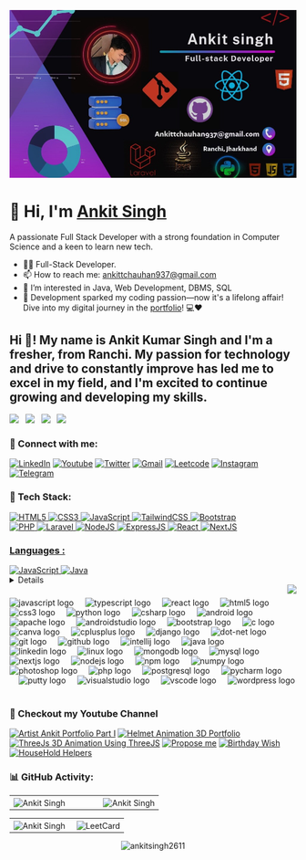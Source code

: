 ![logo](https://github.com/Ankitsingh2611/Ankitsingh2611/blob/main/image_6483441.JPG)

<h1 align="left">👋 Hi, I'm <a href="https://ankitkrsinghportfolio.netlify.app/" target="_blank"> Ankit Singh </a></h1>
<p align="left">A passionate Full Stack Developer with a strong foundation in Computer Science and a keen to learn new tech.</p>

- 👨‍💻 Full-Stack Developer.
- 📫 How to reach me: [ankittchauhan937@gmail.com](ankittchauhan937@gmail.com)
- 👀 I’m interested in Java, Web Development, DBMS, SQL
- 🚀 Development sparked my coding passion—now it's a lifelong affair! Dive into my digital journey in the [portfolio](https://ankitkrsinghportfolio.netlify.app/)! 💻❤️

<h2 align="left">Hi 👋! My name is Ankit Kumar Singh and I'm a fresher, from Ranchi. My passion for technology and drive to constantly improve has led me to excel in my field, and I'm excited to continue growing and developing my skills.</h2>

<img src="https://assets.leetcode.com/static_assets/marketing/2024-50.gif" width="60px"></img>&nbsp;&nbsp;
<img src="https://learn.microsoft.com/en-us/training/achievements/get-started-java-azure.svg" width="55px"></img>&nbsp;&nbsp;
<img src="https://images.credly.com/size/50x50/images/5bdd6a39-3e03-4444-9510-ecff80c9ce79/image.png" width="55px"></img>&nbsp;&nbsp;
<img src="https://images.credly.com/size/50x50/images/68c0b94d-f6ac-40b1-a0e0-921439eb092e/image.png" width="55px"></img>




<h3 align="left">📲 Connect with me:</h3>
<div align="left">
  <a href="https://www.linkedin.com/in/ankit-singh-441459231?utm_source=share&utm_campaign=share_via&utm_content=profile&utm_medium=ios_app"><img alt="LinkedIn" src="https://img.shields.io/badge/linkedin-%230077B5.svg?style=for-the-badge&logo=linkedin&logoColor=white"/></a>
     <a href="https://www.youtube.com/@dennycarlos5786/"><img alt="Youtube" src="https://img.shields.io/badge/youtube-D14836?style=for-the-badge&logo=youtube&logoColor=white"/></a>
   <a href="https://x.com/theankitsingh26"><img alt="Twitter" src="https://img.shields.io/badge/twitter-2CA5E0?style=for-the-badge&logo=twitter&logoColor=white" /></a>
  <a href="mailto:ankittchauhan937@gmail.com"><img alt="Gmail" src="https://img.shields.io/badge/Gmail-D14836?style=for-the-badge&logo=gmail&logoColor=white"/></a>
  <a href="https://leetcode.com/u/ankitsingh2611/"><img alt="Leetcode" src="https://img.shields.io/badge/Leetcode-%23ED8B00?style=for-the-badge&logo=leetcode&logoColor=white"/></a>
   <a href="https://www.instagram.com/ankitsingh.26?igsh=MWZucXNmMGtuNGppcQ%3D%3D&utm_source=qr"><img alt="Instagram" src="https://img.shields.io/badge/Instagram-E4405F?style=for-the-badge&logo=instagram&logoColor=white"/></a>
  <a href="https://t.me/+yTO2tA6PtRAxNTU9"><img alt="Telegram" src="https://img.shields.io/badge/Telegram-2CA5E0?style=for-the-badge&logo=telegram&logoColor=white" /></a>
 
</div>

<h3 align="left">🚀 Tech Stack:</h3>
<div align="left">
<a href="https://github.com/search?q=user%3AAnkitsingh2611+language%3Ahtml"><img alt="HTML5" src="https://img.shields.io/badge/html5-%23E34F26.svg?style=for-the-badge&logo=html5&logoColor=white"/>
<a href="https://github.com/search?q=user%3AAnkitsingh2611+language%3Acss"><img alt="CSS3" src="https://img.shields.io/badge/css3-%231572B6.svg?style=for-the-badge&logo=css3&logoColor=white"/> 
<a href="https://github.com/search?q=user%3AAnkitsingh2611+language%3Ajavascript"><img alt="JavaScript" src="https://img.shields.io/badge/javascript-%23323330.svg?style=for-the-badge&logo=javascript&logoColor=%23F7DF1E"/> 
<!-- <img alt="jQuery" src="https://img.shields.io/badge/jquery-%230769AD.svg?style=for-the-badge&logo=jquery&logoColor=white"/>  -->
<a href="https://github.com/search?q=user%3AAnkitsingh2611+language%3Atailwind"><img alt="TailwindCSS" src="https://img.shields.io/badge/Tailwind_CSS-38B2AC?style=for-the-badge&logo=tailwind-css&logoColor=white"/>
<a href="https://github.com/search?q=user%3AAnkitsingh2611+language%3Abootstrap"><img alt="Bootstrap" src="https://img.shields.io/badge/bootstrap-%23563D7C.svg?style=for-the-badge&logo=bootstrap&logoColor=white"/>

<br>
<a href="https://github.com/search?q=user%3AAnkitsingh2611+language%3Aphp"><img alt="PHP" src="https://img.shields.io/badge/php-%23777BB4.svg?style=for-the-badge&logo=php&logoColor=white"/>
  <a href="https://github.com/search?q=user%3AAnkitsingh2611+language%3Alaravel"><img alt="Laravel" src="https://img.shields.io/badge/laravel-FF1B2D?style=for-the-badge&logo=laravel&logoColor=white"/>
<a href="https://github.com/search?q=user%3AAnkitsingh2611+language%3Anodejs"><img alt="NodeJS" src="https://img.shields.io/badge/node.js-%2343853D.svg?style=for-the-badge&logo=node-dot-js&logoColor=white"/>
<a href="https://github.com/search?q=user%3AAnkitsingh2611+language%3Aexpressjs"><img alt="ExpressJS" src="https://img.shields.io/badge/Express.js-000000?style=for-the-badge&logo=express&logoColor=white"/>
<a href="https://github.com/search?q=user%3AAnkitsingh2611+language%3Areact"><img alt="React" src="https://img.shields.io/badge/react-%2320232a.svg?style=for-the-badge&logo=react&logoColor=%2361DAFB"/>
<a href="https://github.com/search?q=user%3AAnkitsingh2611+language%3Anextjs"><img alt="NextJS" src="https://img.shields.io/badge/next.js-000000?style=for-the-badge&logo=nextdotjs&logoColor=white"/>

</div>

<h3 align="left">Languages :</h3>
<div align="left">
  <a href="https://github.com/search?q=user%3AAnkitsingh2611+language%3Ajavascript"><img alt="JavaScript" src="https://img.shields.io/badge/javascript-%23323330.svg?style=for-the-badge&logo=javascript&logoColor=%23F7DF1E"/> 
  <a href="https://github.com/search?q=user%3AAnkitsingh2611+language%3Ajava"><img alt="Java" src="https://img.shields.io/badge/java-%23ED8B00.svg?style=for-the-badge&logo=java&logoColor=white"/>
</div> 

        
<!-- <div align="left">
<!--   <img alt="MongoDB" src ="https://img.shields.io/badge/MongoDB-4EA94B?style=for-the-badge&logo=mongodb&logoColor=white"/> -->
<!--   <img alt="MySQL" src="https://img.shields.io/badge/mysql-%2300f.svg?style=for-the-badge&logo=mysql&logoColor=white"/> -->
<!--   <img alt="SQLite" src ="https://img.shields.io/badge/sqlite-%2307405e.svg?style=for-the-badge&logo=sqlite&logoColor=white"/>
</div><br/> --> 
<details> 
  <summary><h2>🛠️ My Favorite Tools</h2></summary>
  <!-- Some badges are from https://github.com/Ileriayo/markdown-badges -->

  <h3>👨‍💻 Programming and Markup Languages</h3>

  <p>
      <a href="https://github.com/search?q=user%3AAnkitsingh2611+language%3Ac"><img alt="C" src="https://img.shields.io/badge/c-%23323330.svg?style=for-the-badge&logo=c&logoColor=%23F7DF1E"></a>
      <a href="https://github.com/search?q=user%3AAnkitsingh2611+language%3Acpp"><img alt="C++" src="https://img.shields.io/badge/cpp-%23323330.svg?style=for-the-badge&logo=cpp&logoColor=%23F7DF1E"></a>
      <a href="https://github.com/search?q=user%3AAnkitsingh2611+language%3Acsharp"><img alt="C#" src="https://img.shields.io/badge/csharp-%23323330.svg?style=for-the-badge&logo=c@&logoColor=%23F7DF1E"></a>
      <a href="https://github.com/search?q=user%3AAnkitsingh2611+language%3Ac"><img alt="CSS" src="https://img.shields.io/badge/css3-%231572B6.svg?style=for-the-badge&logo=css3&logoColor=white"></a>
      <a href="https://github.com/search?q=user%3AAnkitsingh2611+language%3Ahtml"><img alt="HTML" src="https://img.shields.io/badge/html5-%23E34F26.svg?style=for-the-badge&logo=html5&logoColor=white"></a>
      <a href="https://github.com/search?q=user%3AAnkitsingh2611+language%3Ajava"><img alt="Java" src="https://img.shields.io/badge/java-%23323330.svg?style=for-the-badge&logo=java&logoColor=%23F7DF1E"></a>
      <a href="https://github.com/search?q=user%3AAnkitsingh2611+language%3Ajavascript"><img alt="JavaScript" src="https://img.shields.io/badge/javascript-%23323330.svg?style=for-the-badge&logo=javascript&logoColor=%23F7DF1E"></a>
      <a href="https://github.com/search?q=user%3AAnkitsingh2611+language%3Anodejs"><img alt="Node.js" src="https://img.shields.io/badge/Node.js-43853D.svg?logo=node.js&logoColor=white"></a>
      <a href="https://github.com/search?q=user%3AAnkitsingh2611+language%3Aphp"><img alt="PHP" src="https://img.shields.io/badge/php-%23777BB4.svg?style=for-the-badge&logo=php&logoColor=white"></a>
      <a href="https://github.com/search?q=user%3AAnkitsingh2611+language%3Atailwind"><img alt="Tailwind" src="https://img.shields.io/badge/tailwind-777BB4.svg?logo=tailwind&logoColor=white"></a>
      <a href="https://github.com/search?q=user%3AAnkitsingh2611+language%3Abootstrap"><img alt="Bootstrap" src="https://img.shields.io/badge/bootstrap-777BB4.svg?logo=bootstrap&logoColor=white"></a>
      <a href="https://github.com/search?q=user%3AAnkitsingh2611+language%3Apython"><img alt="Python" src="https://img.shields.io/badge/Python-14354C.svg?logo=python&logoColor=white"></a>
      <a href="https://github.com/search?q=user%3AAnkitsingh2611+language%3Asql"><img alt="SQL" src="https://img.shields.io/badge/sql-%23323330.svg?style=for-the-badge&logo=sql&logoColor=%23F7DF1E"></a>
  </p>

  <h3>🧰 Frameworks and Libraries</h3>

  <p>
      <a href="#"><img alt="Bootstrap" src="https://img.shields.io/badge/Bootstrap-7952B3.svg?logo=bootstrap&logoColor=white"></a>
      <a href="#"><img alt="Express.js" src="https://img.shields.io/badge/Express.js-404d59.svg?logo=express&logoColor=white"></a>
      <a href="#"><img alt="GitHub Actions" src="https://img.shields.io/badge/GitHub%20Actions-2671E5.svg?logo=github%20actions&logoColor=white"></a>
      <a href="#"><img alt="NumPy" src="https://img.shields.io/badge/Numpy-013243.svg?logo=numpy&logoColor=white"></a>
      <a href="#"><img alt="Pandas" src="https://img.shields.io/badge/Pandas-150458.svg?logo=pandas&logoColor=white"></a>
      <a href="#"><img alt="React" src="https://img.shields.io/badge/React-20232a.svg?logo=react&logoColor=%2361DAFB"></a>
      <a href="#"><img alt="Wordpress" src="https://img.shields.io/badge/Wordpress-21759B?logo=wordpress&logoColor=white"></a>
  </p>

  <h3>🗄️ Databases and Cloud Hosting</h3>

  <p>
      <a href="#"><img alt="GitHub Pages" src="https://img.shields.io/badge/GitHub%20Pages-327FC7.svg?logo=github&logoColor=white"></a>
      <a href="#"><img alt="MongoDB" src ="https://img.shields.io/badge/MongoDB-4ea94b.svg?logo=mongodb&logoColor=white"></a>
      <a href="#"><img alt="MySQL" src="https://img.shields.io/badge/MySQL-00f.svg?logo=mysql&logoColor=white"></a>
      <a href="#"><img alt="PostgreSQL" src ="https://img.shields.io/badge/PostgreSQL-316192.svg?logo=postgresql&logoColor=white"></a>
      <a href="#"><img alt="SQLite" src ="https://img.shields.io/badge/SQLite-07405e.svg?logo=sqlite&logoColor=white"></a>
      <a href="#"><img alt="Vercel" src="https://img.shields.io/badge/Vercel-000000.svg?logo=vercel&logoColor=white"></a>
  </p>

  <h3>💻 Software and Tools</h3>

  <p>
      <a href="#"><img alt="Android Studio" src="https://img.shields.io/badge/Android%20Studio-008678.svg?logo=android-studio&logoColor=white"></a>
      <a href="#"><img alt="Discord" src="https://img.shields.io/badge/-Discord-5865F2.svg?logo=discord&logoColor=white"></a>
      <a href="#"><img alt="Git" src="https://img.shields.io/badge/Git-F05033.svg?logo=git&logoColor=white"></a>
      <a href="#"><img alt="GitHub Desktop" src="https://img.shields.io/badge/GitHub%20Desktop-8034A9.svg?logo=github&logoColor=white"></a>
      <a href="#"><img alt="Jupyter" src="https://img.shields.io/badge/Jupyter-F37626.svg?logo=Jupyter&logoColor=white"></a>
      <a href="#"><img alt="Photopea" src="https://img.shields.io/badge/Photopea-18A497?logo=photopea&logoColor=white"></a>
      <a href="#"><img alt="Postman" src="https://img.shields.io/badge/Postman-FF6C37?logo=postman&logoColor=white"></a>
      <a href="#"><img alt="Stack Overflow" src="https://img.shields.io/badge/-Stack%20Overflow-FE7A16?logo=stack-overflow&logoColor=white"></a>
      <a href="#"><img alt="Visual Studio Code" src="https://img.shields.io/badge/Visual%20Studio%20Code-0078d7.svg?logo=visual-studio-code&logoColor=white"></a>
      <a href="#"><img alt="Networking" src="https://img.shields.io/badge/Networking-0061A8?logo=git&logoColor=white"></a>
     <a href="#"><img alt="NPM" src="https://img.shields.io/badge/NPM-CB3837?logo=git&logoColor=white"></a>
    <a href="#"><img alt="VMWare" src="https://img.shields.io/badge/VMware-607078?logo=git&logoColor=white"></a>
    <a href="#"><img alt="Postman" src="https://img.shields.io/badge/Postman-FF6C37?logo=git&logoColor=white"></a>
    <a href="#"><img alt="PUTTY" src="https://img.shields.io/badge/PuTTY-023160?logo=git&logoColor=white"></a>
    <a href="#"><img alt="NMAP" src="https://img.shields.io/badge/Nmap-4682B4?logo=git&logoColor=white"></a>
    <a href="#"><img alt="WINSCP" src="https://img.shields.io/badge/WinSCP-26B7E4?logo=git&logoColor=white"></a>
    <a href="#"><img alt="Apache" src="https://img.shields.io/badge/Apache-D22128?logo=git&logoColor=white"></a>
    <a href="#"><img alt="Tomcat" src="https://img.shields.io/badge/Tomcat-F8DC75?logo=git&logoColor=white"></a>
    <a href="#"><img alt="Anydesk" src="https://img.shields.io/badge/AnyDesk-EF443B?logo=git&logoColor=white"></a>
    <a href="#"><img alt="Belarc" src="https://img.shields.io/badge/Belarc%20Advisor-3978D7?logo=git&logoColor=white"></a>
  </p>
</details>


<img align="right" height="150" src="https://camo.githubusercontent.com/7de37139d0b4c1ce40865e799b446c0e963a3dd8fb68d239707237c40604fa3d/68747470733a2f2f63646e2e6472696262626c652e636f6d2f75736572732f3733303730332f73637265656e73686f74732f363538313234332f6176656e746f2e676966"  />

###

<div align="left">
  <img src="https://cdn.jsdelivr.net/gh/devicons/devicon/icons/javascript/javascript-original.svg" height="30" alt="javascript logo"  />
  <img width="12" />
  <img src="https://cdn.jsdelivr.net/gh/devicons/devicon/icons/typescript/typescript-original.svg" height="30" alt="typescript logo"  />
  <img width="12" />
  <img src="https://cdn.jsdelivr.net/gh/devicons/devicon/icons/react/react-original.svg" height="30" alt="react logo"  />
  <img width="12" />
  <img src="https://cdn.jsdelivr.net/gh/devicons/devicon/icons/html5/html5-original.svg" height="30" alt="html5 logo"  />
  <img width="12" />
  <img src="https://cdn.jsdelivr.net/gh/devicons/devicon/icons/css3/css3-original.svg" height="30" alt="css3 logo"  />
  <img width="12" />
  <img src="https://cdn.jsdelivr.net/gh/devicons/devicon/icons/python/python-original.svg" height="30" alt="python logo"  />
  <img width="12" />
  <img src="https://cdn.jsdelivr.net/gh/devicons/devicon/icons/csharp/csharp-original.svg" height="30" alt="csharp logo"  />
  <img width="12" />
  <img src="https://cdn.jsdelivr.net/gh/devicons/devicon/icons/android/android-original.svg" height="30" alt="android logo"  />
  <img width="12" />
  <img src="https://cdn.jsdelivr.net/gh/devicons/devicon/icons/apache/apache-original.svg" height="30" alt="apache logo"  />
  <img width="12" />
  <img src="https://cdn.jsdelivr.net/gh/devicons/devicon/icons/androidstudio/androidstudio-original.svg" height="30" alt="androidstudio logo"  />
  <img width="12" />
  <img src="https://cdn.jsdelivr.net/gh/devicons/devicon/icons/bootstrap/bootstrap-original.svg" height="30" alt="bootstrap logo"  />
  <img width="12" />
  <img src="https://cdn.jsdelivr.net/gh/devicons/devicon/icons/c/c-original.svg" height="30" alt="c logo"  />
  <img width="12" />
  <img src="https://cdn.jsdelivr.net/gh/devicons/devicon/icons/canva/canva-original.svg" height="30" alt="canva logo"  />
  <img width="12" />
  <img src="https://cdn.jsdelivr.net/gh/devicons/devicon/icons/cplusplus/cplusplus-original.svg" height="30" alt="cplusplus logo"  />
  <img width="12" />
  <img src="https://cdn.jsdelivr.net/gh/devicons/devicon/icons/django/django-plain.svg" height="30" alt="django logo"  />
  <img width="12" />
  <img src="https://cdn.jsdelivr.net/gh/devicons/devicon/icons/dot-net/dot-net-original.svg" height="30" alt="dot-net logo"  />
  <img width="12" />
  <img src="https://cdn.jsdelivr.net/gh/devicons/devicon/icons/git/git-original.svg" height="30" alt="git logo"  />
  <img width="12" />
  <img src="https://cdn.jsdelivr.net/gh/devicons/devicon/icons/github/github-original.svg" height="30" alt="github logo"  />
  <img width="12" />
  <img src="https://cdn.jsdelivr.net/gh/devicons/devicon/icons/intellij/intellij-original.svg" height="30" alt="intellij logo"  />
  <img width="12" />
  <img src="https://cdn.jsdelivr.net/gh/devicons/devicon/icons/java/java-original.svg" height="30" alt="java logo"  />
  <img width="12" />
  <img src="https://cdn.jsdelivr.net/gh/devicons/devicon/icons/linkedin/linkedin-original.svg" height="30" alt="linkedin logo"  />
  <img width="12" />
  <img src="https://cdn.jsdelivr.net/gh/devicons/devicon/icons/linux/linux-original.svg" height="30" alt="linux logo"  />
  <img width="12" />
  <img src="https://cdn.jsdelivr.net/gh/devicons/devicon/icons/mongodb/mongodb-original.svg" height="30" alt="mongodb logo"  />
  <img width="12" />
  <img src="https://cdn.jsdelivr.net/gh/devicons/devicon/icons/mysql/mysql-original.svg" height="30" alt="mysql logo"  />
  <img width="12" />
  <img src="https://cdn.jsdelivr.net/gh/devicons/devicon/icons/nextjs/nextjs-original.svg" height="30" alt="nextjs logo"  />
  <img width="12" />
  <img src="https://cdn.jsdelivr.net/gh/devicons/devicon/icons/nodejs/nodejs-original.svg" height="30" alt="nodejs logo"  />
  <img width="12" />
  <img src="https://cdn.jsdelivr.net/gh/devicons/devicon/icons/npm/npm-original-wordmark.svg" height="30" alt="npm logo"  />
  <img width="12" />
  <img src="https://cdn.jsdelivr.net/gh/devicons/devicon/icons/numpy/numpy-original.svg" height="30" alt="numpy logo"  />
  <img width="12" />
  <img src="https://cdn.jsdelivr.net/gh/devicons/devicon/icons/photoshop/photoshop-plain.svg" height="30" alt="photoshop logo"  />
  <img width="12" />
  <img src="https://cdn.jsdelivr.net/gh/devicons/devicon/icons/php/php-original.svg" height="30" alt="php logo"  />
  <img width="12" />
  <img src="https://cdn.jsdelivr.net/gh/devicons/devicon/icons/postgresql/postgresql-original.svg" height="30" alt="postgresql logo"  />
  <img width="12" />
  <img src="https://cdn.jsdelivr.net/gh/devicons/devicon/icons/pycharm/pycharm-original.svg" height="30" alt="pycharm logo"  />
  <img width="12" />
  <img src="https://cdn.jsdelivr.net/gh/devicons/devicon/icons/putty/putty-original.svg" height="30" alt="putty logo"  />
  <img width="12" />
  <img src="https://cdn.jsdelivr.net/gh/devicons/devicon/icons/visualstudio/visualstudio-plain.svg" height="30" alt="visualstudio logo"  />
  <img width="12" />
  <img src="https://cdn.jsdelivr.net/gh/devicons/devicon/icons/vscode/vscode-original.svg" height="30" alt="vscode logo"  />
  <img width="12" />
  <img src="https://cdn.jsdelivr.net/gh/devicons/devicon/icons/wordpress/wordpress-original.svg" height="30" alt="wordpress logo"  />
</div>
</br>

<h3>🎥 Checkout my Youtube Channel</h3>

<!-- BEGIN YOUTUBE-CARDS -->
[![Artist Ankit Portfolio Part I](https://ytcards.demolab.com/?id=TUWnFZihjUc&title=Artist+Ankit+Portfolio+Part+I&lang=en&timestamp=1730713628&background_color=%230d1117&title_color=%23ffffff&stats_color=%23dedede&max_title_lines=1&width=250&border_radius=5 "Artist Ankit Portfolio Part I")](https://www.youtube.com/watch?v=TUWnFZihjUc)
[![Helmet Animation 3D Portfolio](https://ytcards.demolab.com/?id=qoAGigNCUWk&title=Helmet+Animation+3D+Portfolio&lang=en&timestamp=1729488463&background_color=%230d1117&title_color=%23ffffff&stats_color=%23dedede&max_title_lines=1&width=250&border_radius=5 "Helmet Animation 3D Portfolio")](https://www.youtube.com/watch?v=qoAGigNCUWk)
[![ThreeJs 3D Animation Using ThreeJS](https://ytcards.demolab.com/?id=YZWCHrXXaEc&title=ThreeJs+3D+Animation+Using+ThreeJS&lang=en&timestamp=1729242821&background_color=%230d1117&title_color=%23ffffff&stats_color=%23dedede&max_title_lines=1&width=250&border_radius=5 "ThreeJs 3D Animation Using ThreeJS")](https://www.youtube.com/watch?v=YZWCHrXXaEc)
[![Propose  me](https://ytcards.demolab.com/?id=izgnLxouhFs&title=Propose++me&lang=en&timestamp=1721239717&background_color=%230d1117&title_color=%23ffffff&stats_color=%23dedede&max_title_lines=1&width=250&border_radius=5 "Propose  me")](https://www.youtube.com/watch?v=izgnLxouhFs)
[![Birthday  Wish](https://ytcards.demolab.com/?id=DVhoN-GKey4&title=Birthday++Wish&lang=en&timestamp=1721239666&background_color=%230d1117&title_color=%23ffffff&stats_color=%23dedede&max_title_lines=1&width=250&border_radius=5 "Birthday  Wish")](https://www.youtube.com/watch?v=DVhoN-GKey4)
[![HouseHold Helpers](https://ytcards.demolab.com/?id=BpaApjhIZh8&title=HouseHold+Helpers&lang=en&timestamp=1720668649&background_color=%230d1117&title_color=%23ffffff&stats_color=%23dedede&max_title_lines=1&width=250&border_radius=5 "HouseHold Helpers")](https://www.youtube.com/watch?v=BpaApjhIZh8)
<!-- END YOUTUBE-CARDS -->



<h3 align="left">📊 GitHub Activity:</h3>
<table>
  <tr>
<!--     <td><img src="https://github-readme-stats.vercel.app/api?username=ankitsingh2611&show_icons=true&theme=dark&locale=en" alt="Ankit Singh" /></td> -->
    <td width="60%"><img align="center" src="https://github-readme-stats.vercel.app/api?username=ankitsingh2611&include_all_commits=true&count_private=true&show_icons=true&line_height=20&title_color=7A7ADB&icon_color=2234AE&text_color=D3D3D3&bg_color=0,000000,130F40" alt="Ankit Singh" />
    </td>
<!--     <td><img src="https://github-readme-stats.vercel.app/api/top-langs?username=ankitsingh2611&show_icons=true&theme=dark&locale=en&layout=compact" alt="Ankit Singh" /></td> -->
     <td width="40%"><img align="center" src="https://github-readme-stats.vercel.app/api/top-langs?username=ankitsingh2611&show_icons=true&locale=en&layout=compact&title_color=7A7ADB&icon_color=2234AE&text_color=D3D3D3&bg_color=0,000000,130F40" alt="Ankit Singh" /></td>
  </tr>


<!--
<div align="center">
<!-- <p><img align="center" src="https://github-readme-streak-stats.herokuapp.com/?user=ankitsingh2611&theme=dark" alt="Ankit Singh" /></p> -->
<!--   <p><img align="center" src="https://github-readme-streak-stats.herokuapp.com/?user=ankitsingh2611&" alt="Ankit Singh" /></p>
  </div> -->
<!--  <table>
  <tr>
    <td><img src="https://github-readme-streak-stats.herokuapp.com/?user=ankitsingh2611&" alt="Ankit Singh" />
    </td>
    <td><img src="https://leetcard.jacoblin.cool/ankitsingh2611?theme=light&font=Roboto" />
    </td>
  </tr>
</table> -->
<table>
  <tr>
    <td width="55%">
      <img align="center" src="https://github-readme-streak-stats.herokuapp.com/?user=ankitsingh2611&" alt="Ankit Singh" />
    </td>
    <td width="50%">
      <img align="center" src="https://leetcard.jacoblin.cool/ankitsingh2611?theme=light&font=Roboto" alt="LeetCard" />
    </td>
  </tr>
</table>



<div>
<p align="center"> <img src="https://komarev.com/ghpvc/?username=ankitsingh2611&label=Profile%20views&color=0e75b6&style=flat" alt="ankitsingh2611" /> </p>
</div>

<!--
<a class="github-button" href="https://github.com/ankitsingh2611" data-size="large" data-show-count="true" aria-label="Follow @ankitsingh2611 on GitHub">Follow @ankitsingh2611</a>
<script async defer src="https://buttons.github.io/buttons.js"></script>   -->

<!--
![LeetCode Stats](https://leetcard.jacoblin.cool/ankitsingh2611?theme=dark&ext=heatmap)  -->



